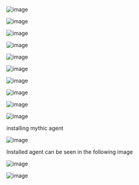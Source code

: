 ![image](https://github.com/user-attachments/assets/b5a13b01-f302-49bd-a7a4-76388d020505)



![image](https://github.com/user-attachments/assets/9e8e2bd4-d03b-4e15-a124-1829d32c4e07)



![image](https://github.com/user-attachments/assets/3e632b0f-1515-45bf-bfe0-0568189ea570)



![image](https://github.com/user-attachments/assets/c54d6b2b-110a-413f-84ed-d79c5f36ac81)


![image](https://github.com/user-attachments/assets/eb67272e-569c-4516-9f57-3f83aba72583)



![image](https://github.com/user-attachments/assets/7df23aa3-0432-4552-a490-04d18ac17f64)


![image](https://github.com/user-attachments/assets/81adafc4-9fd2-499a-9aa5-a7d245022b64)

![image](https://github.com/user-attachments/assets/72ceeddb-b2ee-4a7f-9f72-0db0fb284eca)

![image](https://github.com/user-attachments/assets/199a2d26-e82d-4452-ae5e-55f484a050e3)



![image](https://github.com/user-attachments/assets/a5e3b234-2185-4c46-8e9f-23caa14b1381)

installing mythic agent

![image](https://github.com/user-attachments/assets/8ad102d3-ac1c-4a9d-a866-9eea4a1f69e4)

Installed agent can be seen in the following image

![image](https://github.com/user-attachments/assets/5a3f7297-d0ae-40a6-af93-761bb802c5a5)


![image](https://github.com/user-attachments/assets/7043b905-07a7-4cee-8204-fb918258e34d)





